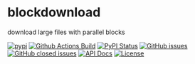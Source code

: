 # blockdownload
download large files with parallel blocks


[![pypi](https://img.shields.io/pypi/pyversions/blockdownload)](https://pypi.org/project/blockdownload/)
[![Github Actions Build](https://github.com/WolfgangFahl/blockdownload/actions/workflows/build.yml/badge.svg)](https://github.com/WolfgangFahl/blockdownload/actions/workflows/build.yml)
[![PyPI Status](https://img.shields.io/pypi/v/blockdownload.svg)](https://pypi.python.org/pypi/blockdownload/)
[![GitHub issues](https://img.shields.io/github/issues/WolfgangFahl/blockdownload.svg)](https://github.com/WolfgangFahl/blockdownload/issues)
[![GitHub closed issues](https://img.shields.io/github/issues-closed/WolfgangFahl/blockdownload.svg)](https://github.com/WolfgangFahl/blockdownload/issues/?q=is%3Aissue+is%3Aclosed)
[![API Docs](https://img.shields.io/badge/API-Documentation-blue)](https://WolfgangFahl.github.io/blockdownload/)
[![License](https://img.shields.io/github/license/WolfgangFahl/blockdownload.svg)](https://www.apache.org/licenses/LICENSE-2.0)
